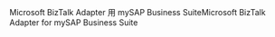 <span data-ttu-id="35d98-101">Microsoft BizTalk Adapter 用 mySAP Business Suite</span><span class="sxs-lookup"><span data-stu-id="35d98-101">Microsoft BizTalk Adapter for mySAP Business Suite</span></span>